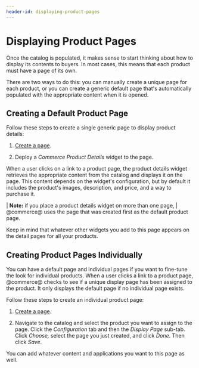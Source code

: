 ```yaml
---
header-id: displaying-product-pages
---
```


# Displaying Product Pages

Once the catalog is populated, it makes sense to start thinking about how to
display its contents to buyers. In most cases, this means that each product must
have a page of its own.

There are two ways to do this: you can manually create a unique page for each
product, or you can create a generic default page that's automatically populated
with the appropriate content when it is opened.

## Creating a Default Product Page

Follow these steps to create a single generic page to display product details:

1.  [Create a page](/discover/portal/-/knowledge_base/7-1/creating-and-managing-pages).

2.  Deploy a *Commerce Product Details* widget to the page.

When a user clicks on a link to a product page, the product details widget
retrieves the appropriate content from the catalog and displays it on the page.
This content depends on the widget's configuration, but by default it includes
the product's images, description, and price, and a way to purchase it.

| **Note:** if you place a product details widget on more than one page,
| @commerce@ uses the page that was created first as the default product page.

Keep in mind that whatever other widgets you add to this page appears on the
detail pages for all your products. 

## Creating Product Pages Individually

You can have a default page and individual pages if you want to fine-tune the
look for individual products. When a user clicks a link to a product page,
@commerce@ checks to see if a unique display page has been assigned to the
product. It only displays the default page if no individual page exists.

Follow these steps to create an individual product page:

1.  [Create a page](/discover/portal/-/knowledge_base/7-1/creating-and-managing-pages).

2.  Navigate to the catalog and select the product you want to assign to the
    page. Click the *Configuration* tab and then the *Display Page* sub-tab.
    Click *Choose,* select the page you just created, and click *Done*. Then
    click *Save*.

You can add whatever content and applications you want to this page as well. 
